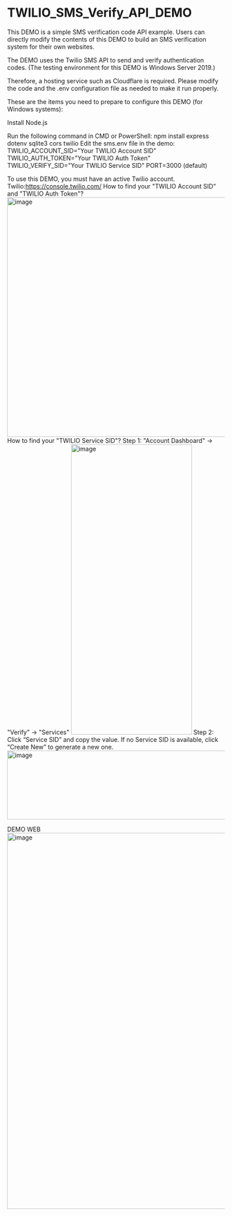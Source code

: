 # TWILIO_SMS_Verify_API_DEMO
This DEMO is a simple SMS verification code API example.
Users can directly modify the contents of this DEMO to build an SMS verification system for their own websites.

The DEMO uses the Twilio SMS API to send and verify authentication codes.
(The testing environment for this DEMO is Windows Server 2019.)

Therefore, a hosting service such as Cloudflare is required.
Please modify the code and the .env configuration file as needed to make it run properly.

These are the items you need to prepare to configure this DEMO (for Windows systems):

Install Node.js

Run the following command in CMD or PowerShell:
  npm install express dotenv sqlite3 cors twilio
Edit the sms.env file in the demo:
  TWILIO_ACCOUNT_SID="Your TWILIO Account SID"
  TWILIO_AUTH_TOKEN="Your TWILIO Auth Token"
  TWILIO_VERIFY_SID="Your TWILIO Service SID"
  PORT=3000 (default)  

To use this DEMO, you must have an active Twilio account.
Twilio:https://console.twilio.com/
How to find your "TWILIO Account SID" and "TWILIO Auth Token"?
<img width="716" height="553" alt="image" src="https://github.com/user-attachments/assets/86dd5513-7854-4668-9ac4-f46d5d7083aa" />
How to find your "TWILIO Service SID"?
Step 1:
"Account Dashboard" -> "Verify" -> "Services"
<img width="280" height="670" alt="image" src="https://github.com/user-attachments/assets/d2ac1735-8f93-4f1c-9862-fa4ad070e4a4" />
Step 2:
Click “Service SID” and copy the value. If no Service SID is available, click “Create New” to generate a new one.
<img width="923" height="159" alt="image" src="https://github.com/user-attachments/assets/34b1243c-254a-4285-969e-5bae7cc41f04" />

DEMO WEB
<img width="1920" height="868" alt="image" src="https://github.com/user-attachments/assets/bb91730d-1a6d-4881-9537-4c1780eecda0" />
